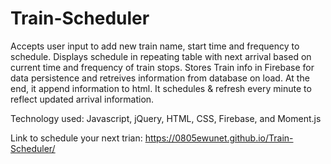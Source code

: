 # Train-Scheduler
Accepts user input to add new train name, start time and frequency to schedule. Displays schedule in repeating table with next arrival based on current time and frequency of train stops. Stores Train info in Firebase for data persistence and retreives information from database on load. At the end, it append information to html. It schedules & refresh every minute to reflect updated arrival information. 

Technology used:
Javascript,
jQuery,
HTML,
CSS,
Firebase, and
Moment.js

 Link to schedule your next trian: https://0805ewunet.github.io/Train-Scheduler/
